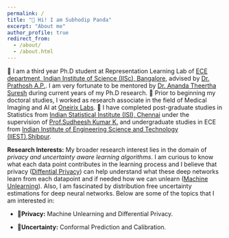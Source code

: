 ```yaml
---
permalink: /
title: "👋 Hi! I am Subhodip Panda"
excerpt: "About me"
author_profile: true
redirect_from: 
  - /about/
  - /about.html
---
```


🐼 I am a third year Ph.D student at Representation Learning Lab of [ECE department, Indian Institute of Science (IISc), Bangalore](https://ece.iisc.ac.in/), advised by [Dr. Prathosh A.P.](https://sites.google.com/view/prathosh/home). I am very fortunate to be mentored by [Dr. Ananda Theertha Suresh](http://theertha.info/) during current years of my Ph.D research.
🐼 Prior to beginning my doctoral studies, I worked as research associate in the field of Medical Imaging and AI at [Oneirix Labs](https://www.oneirix.com/).
🐼 I have completed post-graduate studies in Statistics from [Indian Statistical Institute (ISI), Chennai](https://www.isichennai.res.in/) under the supervision of [Prof.Sudheesh Kumar K.](https://www.isichennai.res.in/~skkattu) and undergraduate studies in ECE from [Indian Institute of Engineering Science and Technology (IIEST),Shibpur](https://www.iiests.ac.in/).

**Research Interests:** My broader research interest lies in the domain of *privacy and uncertainty aware learning algorithms*. I am curious to know what each data point contributes in the learning process and I believe that privacy ([Diffential Privacy](https://en.wikipedia.org/wiki/Differential_privacy)) can help understand what these deep networks learn from each datapoint and if needed how we can unlearn ([Machine Unlearning](https://arxiv.org/abs/2209.02299)). Also, I am fascinated by distribution free uncertainty estimations for deep neural networks. Below are some of the topics that I am interested in:

- **📍Privacy:** Machine Unlearning and Differential Privacy.
<!-- I am creating a community on Machine Unleanrning as this is a fairly new area. Please join the group: [Machine-Unleanrning](https://discord.gg/YU9T5pvF) if interested. -->
- **📍Uncertainty:** Conformal Prediction and Calibration.
<!-- - **AI for Climate Change:** Novel Applications of representation learning for climate change problems. If you are interested to know more click here to join the group: [AI4ClimateChange](https://discord.gg/erxxGtY2) -->